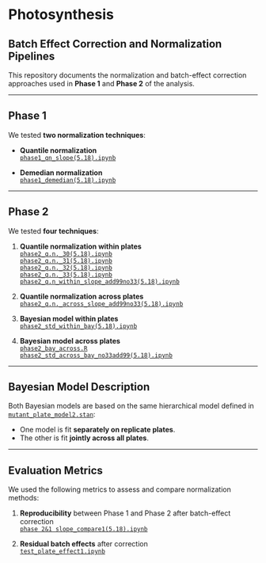 # Photosynthesis

## Batch Effect Correction and Normalization Pipelines

This repository documents the normalization and batch-effect correction approaches used in **Phase 1** and **Phase 2** of the analysis.

---

## Phase 1

We tested **two normalization techniques**:

- **Quantile normalization**  
  [`phase1_qn_slope(5.18).ipynb`](phase1_qn_slope(5.18).ipynb)

- **Demedian normalization**  
  [`phase1_demedian(5.18).ipynb`](phase1_demedian(5.18).ipynb)

---

## Phase 2

We tested **four techniques**:

1. **Quantile normalization within plates**  
   [`phase2_q.n._30(5.18).ipynb`](phase2_q.n._30(5.18).ipynb)  
   [`phase2_q.n._31(5.18).ipynb`](phase2_q.n._31(5.18).ipynb)  
   [`phase2_q.n._32(5.18).ipynb`](phase2_q.n._32(5.18).ipynb)  
   [`phase2_q.n._33(5.18).ipynb`](phase2_q.n._99(5.18).ipynb)  
   [`phase2_q.n_within_slope_add99no33(5.18).ipynb`](phase2_q.n_within_slope_add99no33(5.18).ipynb)

2. **Quantile normalization across plates**  
   [`phase2_q.n._across_slope_add99no33(5.18).ipynb`](phase2_q.n._across_slope_add99no33(5.18).ipynb)

3. **Bayesian model within plates**  
   [`phase2_std_within_bay(5.18).ipynb`](phase2_std_within_bay(5.18).ipynb)

4. **Bayesian model across plates**  
   [`phase2_bay_across.R`](phase2_bay_across.R)  
   [`phase2_std_across_bay_no33add99(5.18).ipynb`](phase2_std_across_bay_no33add99(5.18).ipynb)

---

## Bayesian Model Description

Both Bayesian models are based on the same hierarchical model defined in  
[`mutant_plate_model2.stan`](mutant_plate_model2.stan):

- One model is fit **separately on replicate plates**.  
- The other is fit **jointly across all plates**.

---

## Evaluation Metrics

We used the following metrics to assess and compare normalization methods:

1. **Reproducibility** between Phase 1 and Phase 2 after batch-effect correction  
   [`phase 2&1 slope_compare1(5.18).ipynb`](phase%202%261%20slope_compare1(5.18).ipynb)

2. **Residual batch effects** after correction  
   [`test_plate_effect1.ipynb`](test_plate_effect1.ipynb)
